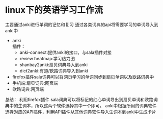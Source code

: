 # linux下的英语学习工作流
主要通过anki进行单词的记忆和复习
通过各类词典的api将需要学习的单词导入到anki中
  - anki\
    插件：
    - anki-connect:提供anki的接口，与sala插件对接
    - review heatmap:学习热力图
    - shanbay2anki:扇贝词典导入到anki
    - dict2anki:有道/欧路词典导入到anki
  - firefox插件sala词典可以将网页学习的单词同步到扇贝单词以及欧路词典中
  - 手机端:扇贝词典:网页端
  - 欧路词典:网页端

总结：
利用firefox插件 sala词典可以将标记的红心单词导出到扇贝单词和欧路词典中的生词本，所以这两个软件选择其中一个即可。
anki中根据所用的词典软件选择对应的API插件，利用API插件从其他词典软件导入生词本到anki中生成卡片
